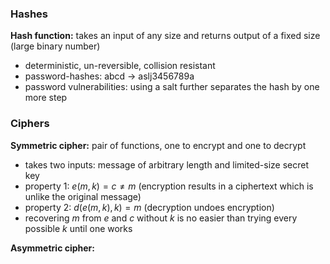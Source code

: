 ### Hashes

**Hash function:** takes an input of any size and returns output of a fixed size (large binary number)
- deterministic, un-reversible, collision resistant
- password-hashes: abcd -> aslj3456789a
- password vulnerabilities: using a salt further separates the hash by one more step

### Ciphers

**Symmetric cipher:** pair of functions, one to encrypt and one to decrypt
- takes two inputs: message of arbitrary length and limited-size secret key
- property 1: $e(m,k) = c \neq m$ (encryption results in a ciphertext which is unlike the original message)
- property 2: $d(e(m,k),k) = m$ (decryption undoes encryption)
- recovering $m$ from $e$ and $c$ without $k$ is no easier than trying every possible $k$ until one works

**Asymmetric cipher:** 


